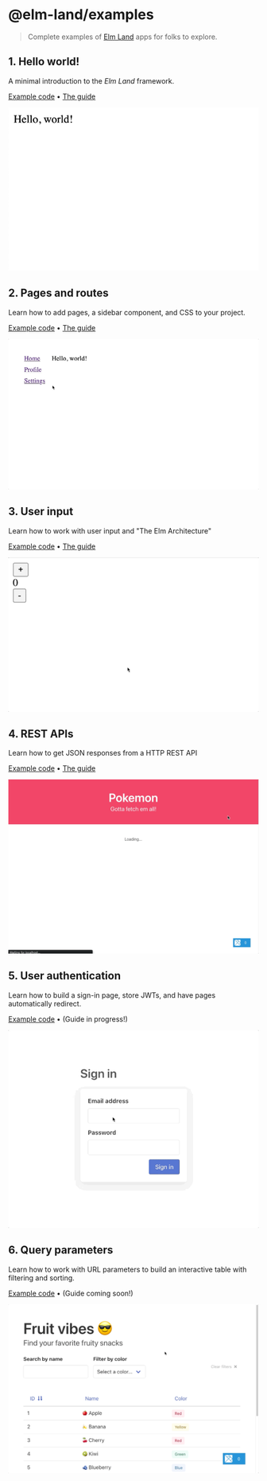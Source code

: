 # @elm-land/examples
> Complete examples of [Elm Land](https://elm.land) apps for folks to explore.


## 1. Hello world!

A minimal introduction to the _Elm Land_ framework.

[Example code](./01-hello-world/) • [The guide](https://elm.land/guide/)

[![A screenshot of hello world in the browser](./01-hello-world/screenshot.jpg)](./01-hello-world/)


## 2. Pages and routes

Learn how to add pages, a sidebar component, and CSS to your project.

[Example code](./02-pages-and-routes/) • [The guide](https://elm.land/guide/pages-and-routes)

[![An animated GIF of the pages and layouts example](./02-pages-and-routes/screenshot.gif)](./02-pages-and-routes/)


## 3. User input

Learn how to work with user input and "The Elm Architecture"

[Example code](./03-user-input/) • [The guide](https://elm.land/guide/user-input)

[![An animated GIF of the user input example](./03-user-input/screenshot.gif)](./03-user-input/)


## 4. REST APIs

Learn how to get JSON responses from a HTTP REST API

[Example code](./04-rest-apis/) • [The guide](https://elm.land/guide/rest-apis)

[![An animated GIF of the REST APIs example](./04-rest-apis/screenshot.gif)](./04-rest-apis/)

## 5. User authentication

Learn how to build a sign-in page, store JWTs, and have pages automatically redirect.

[Example code](./05-user-auth/) • (Guide in progress!)

[![An animated GIF of the user authentication example](./05-user-auth/screenshot.gif)](./05-user-auth/)

## 6. Query parameters

Learn how to work with URL parameters to build an interactive table with filtering and sorting.

[Example code](./06-query-parameters/) • (Guide coming soon!)

[![An animated GIF of the Fruit Vibes app](./06-query-parameters/screenshot.gif)](./06-query-parameters/)
